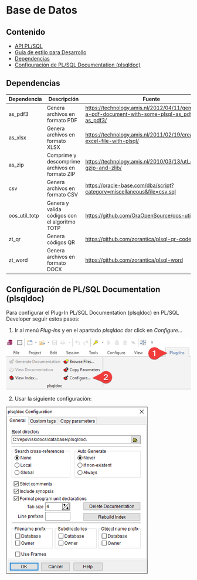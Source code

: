 # Base de Datos

## Contenido
* [API PL/SQL](plsqldoc/index.html)
* [Guía de estilo para Desarrollo](styleguide.md)
* [Dependencias](#dependencias)
* [Configuración de PL/SQL Documentation (plsqldoc)](#configuraci%C3%B3n-de-plsql-documentation-plsqldoc)

## Dependencias

Dependencia|Descripción|Fuente
-----------|-----------|------
as_pdf3|Genera archivos en formato PDF|https://technology.amis.nl/2012/04/11/generating-a-pdf-document-with-some-plsql-as_pdf_mini-as_pdf3/
as_xlsx|Genera archivos en formato XLSX|https://technology.amis.nl/2011/02/19/create-an-excel-file-with-plsql/
as_zip|Comprime y descomprime archivos en formato ZIP|https://technology.amis.nl/2010/03/13/utl_compress-gzip-and-zlib/
csv|Genera archivos en formato CSV|https://oracle-base.com/dba/script?category=miscellaneous&file=csv.sql
oos_util_totp|Genera y valida códigos con el algoritmo TOTP|https://github.com/OraOpenSource/oos-utils
zt_qr|Genera códigos QR|https://github.com/zorantica/plsql-qr-code
zt_word|Genera archivos en formato DOCX|https://github.com/zorantica/plsql-word

## Configuración de PL/SQL Documentation (plsqldoc)

Para configurar el Plug-In PL/SQL Documentation (plsqldoc) en PL/SQL Developer seguir estos pasos:

1. Ir al menú *Plug-Ins* y en el apartado *plsqldoc* dar click en *Configure...*

![](plugins_configure.png)

2. Usar la siguiente configuración:

![](plsqldoc_config.png)